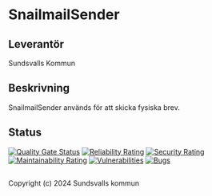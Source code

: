 # SnailmailSender

## Leverantör

Sundsvalls Kommun

## Beskrivning

SnailmailSender används för att skicka fysiska brev.

## Status

[![Quality Gate Status](https://sonarcloud.io/api/project_badges/measure?project=Sundsvallskommun_api-service-snailmail-sender&metric=alert_status)](https://sonarcloud.io/summary/overall?id=Sundsvallskommun_api-service-snailmail-sender)
[![Reliability Rating](https://sonarcloud.io/api/project_badges/measure?project=Sundsvallskommun_api-service-snailmail-sender&metric=reliability_rating)](https://sonarcloud.io/summary/overall?id=Sundsvallskommun_api-service-snailmail-sender)
[![Security Rating](https://sonarcloud.io/api/project_badges/measure?project=Sundsvallskommun_api-service-snailmail-sender&metric=security_rating)](https://sonarcloud.io/summary/overall?id=Sundsvallskommun_api-service-snailmail-sender)
[![Maintainability Rating](https://sonarcloud.io/api/project_badges/measure?project=Sundsvallskommun_api-service-snailmail-sender&metric=sqale_rating)](https://sonarcloud.io/summary/overall?id=Sundsvallskommun_api-service-snailmail-sender)
[![Vulnerabilities](https://sonarcloud.io/api/project_badges/measure?project=Sundsvallskommun_api-service-snailmail-sender&metric=vulnerabilities)](https://sonarcloud.io/summary/overall?id=Sundsvallskommun_api-service-snailmail-sender)
[![Bugs](https://sonarcloud.io/api/project_badges/measure?project=Sundsvallskommun_api-service-snailmail-sender&metric=bugs)](https://sonarcloud.io/summary/overall?id=Sundsvallskommun_api-service-snailmail-sender)

##   

Copyright (c) 2024 Sundsvalls kommun
